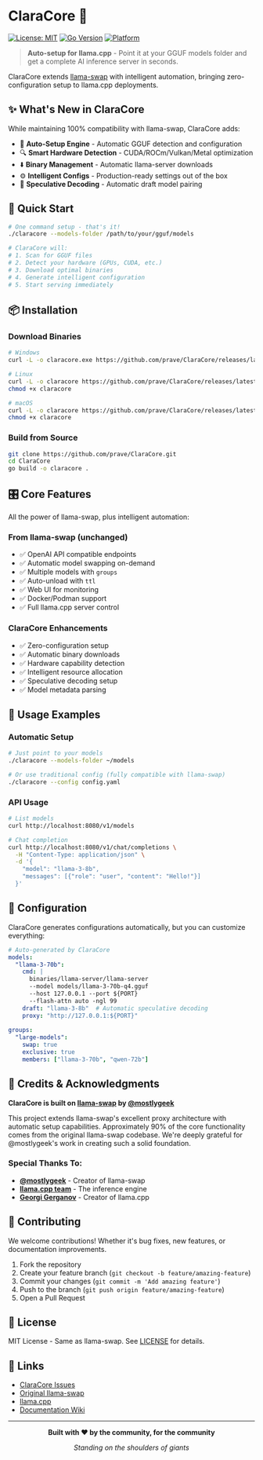 # ClaraCore 🚀

[![License: MIT](https://img.shields.io/badge/License-MIT-yellow.svg)](https://opensource.org/licenses/MIT)
[![Go Version](https://img.shields.io/badge/Go-1.23+-blue.svg)](https://golang.org/)
[![Platform](https://img.shields.io/badge/Platform-Windows%20%7C%20Linux%20%7C%20macOS-lightgrey.svg)](https://github.com/prave/ClaraCore)

> **Auto-setup for llama.cpp** - Point it at your GGUF models folder and get a complete AI inference server in seconds.

ClaraCore extends [llama-swap](https://github.com/mostlygeek/llama-swap) with intelligent automation, bringing zero-configuration setup to llama.cpp deployments.

## ✨ What's New in ClaraCore

While maintaining 100% compatibility with llama-swap, ClaraCore adds:

- 🎯 **Auto-Setup Engine** - Automatic GGUF detection and configuration
- 🔍 **Smart Hardware Detection** - CUDA/ROCm/Vulkan/Metal optimization
- ⬇️ **Binary Management** - Automatic llama-server downloads
- ⚙️ **Intelligent Configs** - Production-ready settings out of the box
- 🚀 **Speculative Decoding** - Automatic draft model pairing

## 🚀 Quick Start

```bash
# One command setup - that's it!
./claracore --models-folder /path/to/your/gguf/models

# ClaraCore will:
# 1. Scan for GGUF files
# 2. Detect your hardware (GPUs, CUDA, etc.)
# 3. Download optimal binaries
# 4. Generate intelligent configuration
# 5. Start serving immediately
```

## 📦 Installation

### Download Binaries

```bash
# Windows
curl -L -o claracore.exe https://github.com/prave/ClaraCore/releases/latest/download/claracore-windows-amd64.exe

# Linux
curl -L -o claracore https://github.com/prave/ClaraCore/releases/latest/download/claracore-linux-amd64
chmod +x claracore

# macOS
curl -L -o claracore https://github.com/prave/ClaraCore/releases/latest/download/claracore-darwin-amd64
chmod +x claracore
```

### Build from Source

```bash
git clone https://github.com/prave/ClaraCore.git
cd ClaraCore
go build -o claracore .
```

## 🎛️ Core Features

All the power of llama-swap, plus intelligent automation:

### From llama-swap (unchanged)
- ✅ OpenAI API compatible endpoints
- ✅ Automatic model swapping on-demand
- ✅ Multiple models with `groups`
- ✅ Auto-unload with `ttl`
- ✅ Web UI for monitoring
- ✅ Docker/Podman support
- ✅ Full llama.cpp server control

### ClaraCore Enhancements
- ✅ Zero-configuration setup
- ✅ Automatic binary downloads
- ✅ Hardware capability detection
- ✅ Intelligent resource allocation
- ✅ Speculative decoding setup
- ✅ Model metadata parsing

## 📖 Usage Examples

### Automatic Setup
```bash
# Just point to your models
./claracore --models-folder ~/models

# Or use traditional config (fully compatible with llama-swap)
./claracore --config config.yaml
```

### API Usage
```bash
# List models
curl http://localhost:8080/v1/models

# Chat completion
curl http://localhost:8080/v1/chat/completions \
  -H "Content-Type: application/json" \
  -d '{
    "model": "llama-3-8b",
    "messages": [{"role": "user", "content": "Hello!"}]
  }'
```

## 🔧 Configuration

ClaraCore generates configurations automatically, but you can customize everything:

```yaml
# Auto-generated by ClaraCore
models:
  "llama-3-70b":
    cmd: |
      binaries/llama-server/llama-server
      --model models/llama-3-70b-q4.gguf
      --host 127.0.0.1 --port ${PORT}
      --flash-attn auto -ngl 99
    draft: "llama-3-8b"  # Automatic speculative decoding
    proxy: "http://127.0.0.1:${PORT}"
    
groups:
  "large-models":
    swap: true
    exclusive: true
    members: ["llama-3-70b", "qwen-72b"]
```

## 🙏 Credits & Acknowledgments

**ClaraCore is built on [llama-swap](https://github.com/mostlygeek/llama-swap) by [@mostlygeek](https://github.com/mostlygeek)** 

This project extends llama-swap's excellent proxy architecture with automatic setup capabilities. Approximately 90% of the core functionality comes from the original llama-swap codebase. We're deeply grateful for @mostlygeek's work in creating such a solid foundation.

### Special Thanks To:
- **[@mostlygeek](https://github.com/mostlygeek)** - Creator of llama-swap
- **[llama.cpp team](https://github.com/ggerganov/llama.cpp)** - The inference engine
- **[Georgi Gerganov](https://github.com/ggerganov)** - Creator of llama.cpp

## 🤝 Contributing

We welcome contributions! Whether it's bug fixes, new features, or documentation improvements.

1. Fork the repository
2. Create your feature branch (`git checkout -b feature/amazing-feature`)
3. Commit your changes (`git commit -m 'Add amazing feature'`)
4. Push to the branch (`git push origin feature/amazing-feature`)
5. Open a Pull Request

## 📄 License

MIT License - Same as llama-swap. See [LICENSE](LICENSE) for details.

## 🔗 Links

- [ClaraCore Issues](https://github.com/prave/ClaraCore/issues)
- [Original llama-swap](https://github.com/mostlygeek/llama-swap)
- [llama.cpp](https://github.com/ggerganov/llama.cpp)
- [Documentation Wiki](https://github.com/prave/ClaraCore/wiki)

---

<div align="center">
  
**Built with ❤️ by the community, for the community**

*Standing on the shoulders of giants*

</div>
